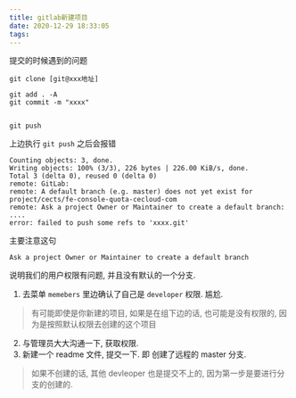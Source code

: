 ```yaml
---
title: gitlab新建项目
date: 2020-12-29 18:33:05
tags:
---
```


提交的时候遇到的问题

```shell
git clone [git@xxx地址]

git add . -A
git commit -m "xxxx"


git push

```

上边执行 `git push` 之后会报错

```shell
Counting objects: 3, done.
Writing objects: 100% (3/3), 226 bytes | 226.00 KiB/s, done.
Total 3 (delta 0), reused 0 (delta 0)
remote: GitLab:
remote: A default branch (e.g. master) does not yet exist for project/cects/fe-console-quota-cecloud-com
remote: Ask a project Owner or Maintainer to create a default branch:
....
error: failed to push some refs to 'xxxx.git'
```
主要注意这句

```shell
Ask a project Owner or Maintainer to create a default branch
```

说明我们的用户权限有问题, 并且没有默认的一个分支.

1. 去菜单 `memebers` 里边确认了自己是  `developer` 权限. 尴尬.

> 有可能即使是你新建的项目, 如果是在组下边的话, 也可能是没有权限的, 因为是按照默认权限去创建的这个项目

2. 与管理员大大沟通一下, 获取权限.
3. 新建一个 readme 文件, 提交一下. 即 创建了远程的 master 分支.

> 如果不创建的话, 其他 devleoper 也是提交不上的, 因为第一步是要进行分支的创建的.


